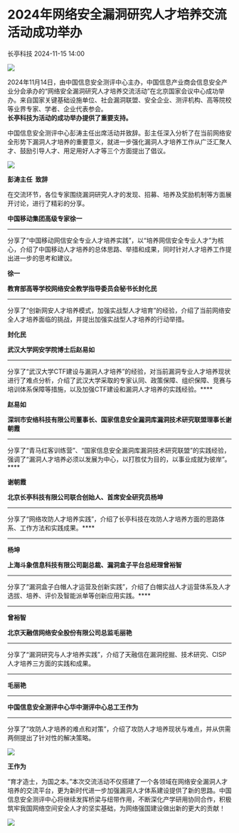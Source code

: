 #  2024年网络安全漏洞研究人才培养交流活动成功举办   
 长亭科技   2024-11-15 14:00  
  
![](https://mmbiz.qpic.cn/sz_mmbiz_gif/Fuleibl6qMur395GpCaf3IBV6NFLYbicEFEWodwFgn1G8qz6KcsRVJwvfxZAWFbXwbNoI4AxUTVCkzPxHIfjqpicw/640?from=appmsg "")  
  
2024年11月14日，由中国信息安全测评中心主办，中国信息产业商会信息安全产业分会承办的“网络安全漏洞研究人才培养交流活动”在北京国家会议中心成功举办。来自国家关键基础设施单位、社会漏洞联盟、安全企业、测评机构、高等院校等业界专家、学者、企业代表参会。  
**长亭科技为活动的成功举办提供了重要支持。**  
  
  
中国信息安全测评中心彭涛主任出席活动并致辞。彭主任深入分析了在当前网络安全形势下漏洞人才培养的重要意义，就进一步强化漏洞人才培养工作从广泛汇聚人才、鼓励引导人才、用足用好人才等三个方面提出了倡议。  
  
![](https://mmbiz.qpic.cn/mmbiz_jpg/g1thw9GoocdRIvDiagj4T5ibXydbaBUcaPVsEhHRD6p18aYxP55CIZKE78Xx8QkeFhRnxof7iaEc6rbSGqI08hs3Q/640?wx_fmt=jpeg&from=appmsg "")  
  
**彭涛主任  致辞**  
  
在交流环节，各位专家围绕漏洞研究人才的发现、招募、培养及奖励机制等方面展开讨论，进行了精彩的分享。  
  
**中国移动集团高级专家徐一**  
****  
分享了“中国移动网信安全专业人才培养实践”，以“培养网信安全专业人才”为核心，介绍了中国移动人才培养的总体思路、举措和成果，同时针对人才培养工作提出进一步的思考和建议。  
  
**徐一**  
  
**教育部高等学校网络安全教学指导委员会秘书长封化民**  
****  
分享了“创新网安人才培养模式，加强实战型人才培育”的经验，介绍了当前网络安全人才培养面临的挑战，并提出加强实战型人才培养的行动举措。  
  
**封化民**  
  
**武汉大学网安学院博士后赵易如**  
****  
分享了“武汉大学CTF建设与漏洞人才培养”的经验，对当前漏洞专业人才培养现状进行了难点分析，介绍了武汉大学采取的专家认同、政策保障、组织保障、竞赛与培训体系保障等措施，以及加强CTF建设和漏洞人才培养的实践经验。****  
  
**赵易如**  
  
**深圳市安络科技有限公司董事长、国家信息安全漏洞库漏洞技术研究联盟理事长谢朝霞**  
****  
分享了“青马红客训练营”、“国家信息安全漏洞库漏洞技术研究联盟”的实践经验，强调了“漏洞人才培养必须以发展为中心，以打胜仗为目的，以事业成就为彼岸”。****  
  
**谢朝霞**  
  
**北京长亭科技有限公司联合创始人、首席安全研究员杨坤**  
****  
分享了“网络攻防人才培养实践”，介绍了长亭科技在攻防人才培养方面的思路体系、工作方法和实践成果。****  
  
****  
**杨坤**  
  
**上海斗象信息科技有限公司副总裁、漏洞盒子平台总经理曾裕智**  
****  
分享了“漏洞盒子白帽人才运营及创新实践”，介绍了白帽实战人才运营体系及人才选拔、培养、评价及智能派单等创新应用实践。****  
  
****  
**曾裕智**  
  
**北京天融信网络安全股份有限公司总监毛丽艳**  
****  
分享了“漏洞研究与人才培养实践”，介绍了天融信在漏洞挖掘、技术研究、CISP人才培养三方面的实践和成果。  
  
****  
**毛丽艳**  
****  
  
**中国信息安全测评中心华中测评中心总工王作为**  
****  
分享了“攻防人才培养的难点和对策”，介绍了攻防人才培养现状与难点，并从供需两侧提出了针对性的解决策略。  
  
![](https://mmbiz.qpic.cn/mmbiz_jpg/g1thw9GoocdRIvDiagj4T5ibXydbaBUcaP20yHV48Tklp7ws4IF5BQHK8yg4QXYrJQP1zicm8d4tmky8l2fuT3RIw/640?wx_fmt=jpeg&from=appmsg "")  
  
**王作为**  
  
“育才造士，为国之本。”本次交流活动不仅搭建了一个各领域在网络安全漏洞人才培养的交流平台，更为新时代进一步加强漏洞人才体系建设提供了新的思路。中国信息安全测评中心将继续发挥桥梁与纽带作用，不断深化产学研用协同合作，积极筑牢我国网络空间安全人才的坚实基础，为网络强国建设做出新的更大的贡献！  
  
![](https://mmbiz.qpic.cn/mmbiz_gif/Fuleibl6qMuosiaauWPR736pkDQtcCa6DZX0KWG2ibASddS1nKTLu9rahiashCcyfw91QyV1WXRGRnXVg79WF6YKsA/640?wx_fmt=gif "")  
  
  
